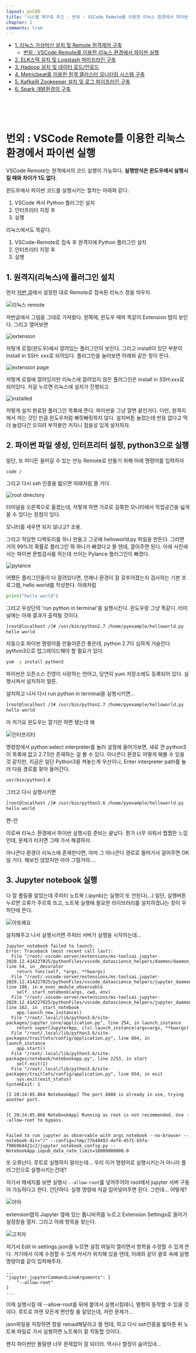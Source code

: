 ```yaml
---
layout: poCBD
title: "시스템 재구축 주간 - 번외 : VSCode Remote를 이용한 리눅스 환경에서 파이썬 실행"
chapter: 1
comments: true
---
```



 - [1. 리눅스 가상머신 설치 및 Remote 원격제어 구축](1_linux.md)
    - [번외 : VSCode Remote를 이용한 리눅스 환경에서 파이썬 실행](1_1_Pylinux.md)
 - [2. ELK스택 설치 및 Logstash 파이프라인 구축](2_ELK.md)
 - [3. Hadoop 설치 및 데이터 로드/언로드](3_Hadoop.md)
 - [4. Metricbeat를 이용한 원격 클러스터 모니터링 시스템 구축](4_remote.md)
 - [5. Kafka와 Zookeeper 설치 및 로그 파이프라인 구축](5_kafka.md)
 - [6. Spark 개발환경의 구축](6_spark.md)


<br><br><br>

# 번외 : VSCode Remote를 이용한 리눅스 환경에서 파이썬 실행

VSCode Remote는 원격에서의 코드 실행이 가능하다. **실행방식은 윈도우에서 실행시킬 때와 차이가 1도 없다**.

윈도우에서 파이썬 코드를 실행시키는 절차는 아래와 같다.
1. VSCode 켜서 Python 플러그인 설치
2. 인터프리터 지정 후
3. 실행

리눅스에서도 똑같다.
1. VSCode-Remote로 접속 후 원격지에 Python 플러그인 설치
2. 인터프리터 지정 후
3. 실행

## 1. 원격지(리눅스)에 플러그인 설치
먼저 [저번 글](linux.md)에서 설정한 대로 Remote로 접속된 리눅스 창을 띄우자.

![리눅스 remote](res/40_vscode.png)

저번글에서 그림을 그대로 가져왔다. 왼쪽에, 윈도우 때와 똑같이 Extension 탭이 보인다. 그리고 열어보면

![extension](res/41_vscodeext.png)

저렇게 로컬(윈도우)에서 깔려있는 플러그인이 보인다. 그리고 install이 있던 부분이 Install in SSH: xxx로 되어있다. 플러그인을 눌러보면 아래와 같은 창이 뜬다.

![extension page](res/42_vscodext_ins.png)

저렇게 로컬에 깔려있지만 리눅스에 깔려있지 않은 플러그인은 install in SSH:xxx로 되어있다. 저걸 누르면 리눅스에 설치가 진행되고

![installed](res/43_vscodext_inst.png)

저렇게 설치 완료된 플러그인 목록에 뜬다. 파이썬을 그냥 깔면 끝인거다. 다만, 원격지에서 까는 것인 만큼 윈도우처럼 빠릿빠릿하지 않다. 설치버튼 눌렀는데 반응 없다고 막 더 눌렀다간 오히려 부작용만 커지니 참을성 있게 설치하자.

## 2. 파이썬 파일 생성, 인터프리터 설정, python3으로 실행
일단, 또 어디든 들어갈 수 있는 만능 Remote로 만들기 위해 아래 명령어를 입력하자
```
code /
```
그리고 다시 ssh 인증을 밟으면 아래처럼 뜰 거다. 

![root directory](res/44_root.png)

터미널을 오른쪽으로 옮겼는데, 저렇게 하면 가로로 길쭉한 모니터에서 작업공간을 넓게 쓸 수 있다는 장점이 있다.

모니터를 세우면 되지 않냐고? 조용.

그리고 적당한 디렉토리를 하나 만들고 그곳에 helloworld.py 파일을 만든다. 그러면 거의 99%의 확률로 플러그인 뭐 하나가 빠졌다고 뜰 텐데, 깔아주면 된다. 아래 사진에서는 파이썬 문법검사를 하는데 쓰이는 Pylance 플러그인이 빠졌다.

![pylance](res/45_pylance.png)

어쨌든 플러그인들이 다 깔려있다면, 언제나 환경이 잘 갖추어졌는지 검사하는 기본 프로그램, hello world를 작성한다. 아래처럼

```python
print("hello world")
```
그리고 우상단의 'run python in terminal'을 실행시킨다. 윈도우랑 그냥 똑같다. 터미널에는 아래 결과가 출력될 것이다.

```bash
[root@localhost /]# /usr/bin/python2.7 /home/pyexample/helloworld.py
hello world
```
자동으로 파이썬 명령어를 만들어준건 좋은데, python 2.7이 심하게 거슬린다. python3으로 업그레이드해야 할 필요가 있다.

```bash
yum -y install python3
```
파이썬은 오픈소스 진영이 사랑하는 언어고, 당연히 yum 저장소에도 등록되어 있다. 실행시켜서 설치하자 얼른.

설치하고 나서 다시 run python in terminal을 실행시키면...
```bash
[root@localhost /]# /usr/bin/python2.7 /home/pyexample/helloworld.py
hello world
```
아 저기요 윈도우는 깔기만 하면 됐는데 왜

![인터프리터](res/46_interpreter.png)

명령창에서 python:select interpreter를 눌러 설정에 들어가보면, 새로 깐 python3이 목록에 없고 2.7.5만 존재하는 걸 볼 수 있다. 아나콘다 환경도 어떻게 해볼 수 있을 것 같지만, 지금은 일단 Python3을 켜놓는게 우선이니, Enter interpreter path를 눌러 다음 경로를 찾아 들어간다.

```bash
usr/bin/python3.6
```
그러고 다시 실행시키면
```bash
[root@localhost /]# /usr/bin/python3.6 /home/pyexample/helloworld.py
hello world
```
편-안

이로써 리눅스 환경에서 파이썬 실행시킬 준비는 끝났다. 뭔가 너무 쉬워서 찝찝한 느낌인데, 문제가 터지면 그때 가서 해결하자.

아나콘다 환경이 리눅스에 존재한다면, 아마 그 아나콘다 경로로 들어가서 걸어주면 OK일 거다. 해보진 않았지만 아마 그럴거야....

## 3. Jupyter notebook 실행
다 잘 풀릴줄 알았는데 주피터 노트북 (.ipynb)는 실행이 또 안된다(...) 일단, 실행버튼 누르면 오류가 주르륵 뜨고, 노트북 실행에 필요한 라이브러리를 설치하겠냐는 창이 우하단에 뜬다.

![아또왜요](res/47_notebook.png)

설치해주고 나서 실행시키면 주피터 서버가 실행을 시작하는데...

```
Jupyter notebook failed to launch. 
Error: Traceback (most recent call last):
  File "/root/.vscode-server/extensions/ms-toolsai.jupyter-2020.12.414227025/pythonFiles/vscode_datascience_helpers/daemon/daemon_python.py", line 54, in _decorator
    return func(self, *args, **kwargs)
  File "/root/.vscode-server/extensions/ms-toolsai.jupyter-2020.12.414227025/pythonFiles/vscode_datascience_helpers/jupyter_daemon.py", line 108, in m_exec_module_observable
    self._start_notebook(args, cwd, env)
  File "/root/.vscode-server/extensions/ms-toolsai.jupyter-2020.12.414227025/pythonFiles/vscode_datascience_helpers/jupyter_daemon.py", line 162, in _start_notebook
    app.launch_new_instance()
  File "/root/.local/lib/python3.6/site-packages/jupyter_core/application.py", line 254, in launch_instance
    return super(JupyterApp, cls).launch_instance(argv=argv, **kwargs)
  File "/root/.local/lib/python3.6/site-packages/traitlets/config/application.py", line 664, in launch_instance
    app.start()
  File "/root/.local/lib/python3.6/site-packages/notebook/notebookapp.py", line 2253, in start
    self.exit(1)
  File "/root/.local/lib/python3.6/site-packages/traitlets/config/application.py", line 654, in exit
    sys.exit(exit_status)
SystemExit: 1

[I 20:24:05.864 NotebookApp] The port 8888 is already in use, trying another port.


[C 20:24:05.866 NotebookApp] Running as root is not recommended. Use --allow-root to bypass.


Failed to run jupyter as observable with args notebook --no-browser --notebook-dir="/" --config=/tmp/77b49493-def4-4571-b5fa-f98b9b4421c2/jupyter_notebook_config.py --NotebookApp.iopub_data_rate_limit=10000000000.0

```
또 오류난다. 루트로 실행하지 말라는데... 우리 이거 명령어로 실행시키는거 아니라 플러그인으로 실행시키는건데?

저기서 메세지를 보면 실행시 ```--allow-root```를 넣어주어야 root에서 jupyter 서버 구동이 가능하다고 한다. 간단하다. 실행 명령에 저걸 집어넣어주면 된다. 그런데... 어떻게?

![아아](res/48_setting.png)

extension탭의 Jupyter 옆에 있는 톱니바퀴를 누르고 Extension Settings로 들어가 설정창을 열자. 그리고 아래 항목을 찾는다.

![고치자](res/49_setting2.png)

저기서 Edit in settings.json을 누르면 설정 파일이 열리면서 항목을 수정할 수 있게 뜬다. 거기에서 이제 수정할 수 있게 커서가 위치해 있을 텐데, 아래와 같이 괄호 속에 실행 명령어를 같이 입력해주자.

```
...
"jupyter.jupyterCommandLineArguments": [        
    "--allow-root"
]
...
```
이제 실행시킬 때 --allow-root를 뒤에 붙여서 실행시킬테니, 멀쩡히 동작할 수 있을 것이다. 루트로 하면 모든게 편안할 줄 알았는데, 저런 문제가...

json파일을 저장하면 창을 reload해달라고 뜰 텐데, 하고 다시 ssh인증을 밟아준 뒤 노트북 파일로 가서 실행하면 노트북이 잘 작동할 것이다.

왠지 파이썬만 돌릴땐 너무 문제없이 잘 되더라. 역시나 함정이 숨어있네...

